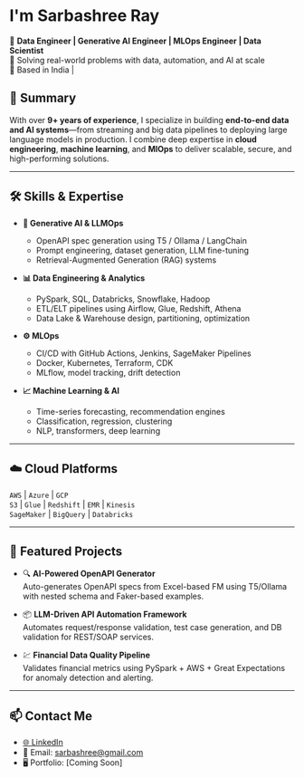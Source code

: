 # I'm Sarbashree Ray

🎯 **Data Engineer | Generative AI Engineer | MLOps Engineer | Data Scientist**  
🔧 Solving real-world problems with data, automation, and AI at scale  
📍 Based in India | 


## 💼 Summary

With over **9+ years of experience**, I specialize in building **end-to-end data and AI systems**—from streaming and big data pipelines to deploying large language models in production. I combine deep expertise in **cloud engineering**, **machine learning**, and **MlOps** to deliver scalable, secure, and high-performing solutions.

---

## 🛠️ Skills & Expertise

- **🧠 Generative AI & LLMOps**  
  - OpenAPI spec generation using T5 / Ollama / LangChain  
  - Prompt engineering, dataset generation, LLM fine-tuning  
  - Retrieval-Augmented Generation (RAG) systems

- **📊 Data Engineering & Analytics**  
  - PySpark, SQL, Databricks, Snowflake, Hadoop  
  - ETL/ELT pipelines using Airflow, Glue, Redshift, Athena  
  - Data Lake & Warehouse design, partitioning, optimization

- **⚙️ MLOps**  
  - CI/CD with GitHub Actions, Jenkins, SageMaker Pipelines  
  - Docker, Kubernetes, Terraform, CDK  
  - MLflow, model tracking, drift detection

- **📈 Machine Learning & AI**  
  - Time-series forecasting, recommendation engines  
  - Classification, regression, clustering  
  - NLP, transformers, deep learning

---

## ☁️ Cloud Platforms

`AWS` | `Azure` | `GCP`  
`S3` | `Glue` | `Redshift` | `EMR` | `Kinesis`  
`SageMaker` | `BigQuery` | `Databricks`

---

## 🧪 Featured Projects

- 🔍 **AI-Powered OpenAPI Generator**  
  Auto-generates OpenAPI specs from Excel-based FM using T5/Ollama with nested schema and Faker-based examples.

- 📦 **LLM-Driven API Automation Framework**  
  Automates request/response validation, test case generation, and DB validation for REST/SOAP services.

- 💹 **Financial Data Quality Pipeline**  
  Validates financial metrics using PySpark + AWS + Great Expectations for anomaly detection and alerting.
---

## 📫 Contact Me

- [🌐 LinkedIn](https://www.linkedin.com/in/sarbashreeray)
- 📧 Email: sarbashree@gmail.com
- 🖥️ Portfolio: [Coming Soon]

